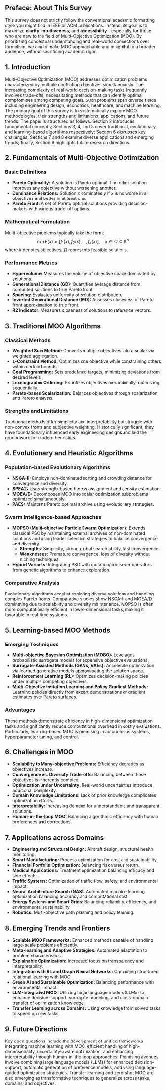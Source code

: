 ## Preface: About This Survey
This survey does not strictly follow the conventional academic formatting style you might find in IEEE or ACM publications. Instead, its goal is to maximize **clarity**, **intuitiveness**, and **accessibility**—especially for those who are new to the field of Multi-Objective Optimization (MOO). By prioritizing conceptual understanding and real-world connections over formalism, we aim to make MOO approachable and insightful to a broader audience, without sacrificing academic rigor.

## 1. Introduction
Multi-Objective Optimization (MOO) addresses optimization problems characterized by multiple conflicting objectives simultaneously. The increasing complexity of real-world decision-making tasks frequently involves trade-offs, necessitating methods that can identify optimal compromises among competing goals. Such problems span diverse fields including engineering design, economics, healthcare, and machine learning. The primary goal of this survey is to systematically explore MOO methodologies, their strengths and limitations, applications, and future trends. The paper is structured as follows: Section 2 introduces fundamental concepts; Sections 3, 4, and 5 cover traditional, evolutionary, and learning-based algorithms respectively; Section 6 discusses key challenges; Sections 7 and 8 examine diverse applications and emerging trends; finally, Section 9 highlights future research directions.

## 2. Fundamentals of Multi-Objective Optimization
### Basic Definitions
- **Pareto Optimality:** A solution is Pareto optimal if no other solution improves any objective without worsening another.
- **Dominance Relations:** Solution $x$ dominates $y$ if $x$ is no worse in all objectives and better in at least one.
- **Pareto Front:** A set of Pareto optimal solutions providing decision-makers with various trade-off options.

### Mathematical Formulation
Multi-objective problems typically take the form:
$$ \min F(x) = [f_1(x), f_2(x), ..., f_k(x)], \quad x \in \Omega \subseteq \mathbb{R}^n $$
where $k$ denotes objectives, $\Omega$ represents feasible solutions.

### Performance Metrics
- **Hypervolume:** Measures the volume of objective space dominated by solutions.
- **Generational Distance (GD):** Quantifies average distance from computed solutions to true Pareto front.
- **Spacing:** Evaluates uniformity of solution distribution.
- **Inverted Generational Distance (IGD):** Assesses closeness of Pareto front approximation to true front.
- **R2 Indicator:** Measures closeness of solutions to reference vectors.

## 3. Traditional MOO Algorithms
### Classical Methods
- **Weighted Sum Method:** Converts multiple objectives into a scalar via weighted aggregation.
- **ε-Constraint Method:** Optimizes one objective while constraining others within certain bounds.
- **Goal Programming:** Sets predefined targets, minimizing deviations from desired levels.
- **Lexicographic Ordering:** Prioritizes objectives hierarchically, optimizing sequentially.
- **Pareto-based Scalarization:** Balances objectives through scalarization and Pareto analysis.

### Strengths and Limitations
Traditional methods offer simplicity and interpretability but struggle with non-convex fronts and subjective weighting. Historically significant, they have foundationally influenced early engineering designs and laid the groundwork for modern heuristics.

## 4. Evolutionary and Heuristic Algorithms
### Population-based Evolutionary Algorithms
- **NSGA-II:** Employs non-dominated sorting and crowding distance for convergence and diversity.
- **SPEA2:** Uses strength-based fitness assignment and density estimation.
- **MOEA/D:** Decomposes MOO into scalar optimization subproblems optimized simultaneously.
- **PAES:** Maintains Pareto optimal archive using evolutionary strategies.

### Swarm Intelligence-based Approaches
- **MOPSO (Multi-objective Particle Swarm Optimization):** Extends classical PSO by maintaining external archives of non-dominated solutions and using leader selection strategies to balance convergence and diversity.
  - **Strengths:** Simplicity, strong global search ability, fast convergence.
  - **Weaknesses:** Premature convergence, loss of diversity without niching techniques.
- **Hybrid Variants:** Integrating PSO with mutation/crossover operators from genetic algorithms to enhance exploration.

### Comparative Analysis
Evolutionary algorithms excel at exploring diverse solutions and handling complex Pareto fronts. Comparative studies show NSGA-II and MOEA/D dominating due to scalability and diversity maintenance. MOPSO is often more computationally efficient in lower-dimensional tasks, making it favorable in real-time systems.

## 5. Learning-based MOO Methods
### Emerging Techniques
- **Multi-objective Bayesian Optimization (MOBO):** Leverages probabilistic surrogate models for expensive objective evaluations.
- **Surrogate-Assisted Methods (GANs, VAEs):** Accelerate optimization via learned generative models approximating the solution space.
- **Reinforcement Learning (RL):** Optimizes decision-making policies under multiple competing objectives.
- **Multi-Objective Imitation Learning and Policy Gradient Methods:** Learning policies directly from expert demonstrations or gradient estimates over Pareto surfaces.

### Advantages
These methods demonstrate efficiency in high-dimensional optimization tasks and significantly reduce computational overhead in costly evaluations. Particularly, learning-based MOO is promising in autonomous systems, hyperparameter tuning, and control.

## 6. Challenges in MOO
- **Scalability to Many-objective Problems:** Efficiency degrades as objectives increase.
- **Convergence vs. Diversity Trade-offs:** Balancing between these objectives is inherently complex.
- **Optimization under Uncertainty:** Real-world uncertainties introduce additional complexity.
- **Domain Knowledge Limitations:** Lack of prior knowledge complicates optimization efforts.
- **Interpretability:** Increasing demand for understandable and transparent solutions.
- **Human-in-the-loop MOO:** Balancing algorithmic efficiency with human preferences and corrections.

## 7. Applications across Domains
- **Engineering and Structural Design:** Aircraft design, structural health monitoring.
- **Smart Manufacturing:** Process optimization for cost and sustainability.
- **Financial Portfolio Optimization:** Balancing risk versus return.
- **Medical Applications:** Treatment optimization balancing efficacy and side effects.
- **Traffic Systems:** Optimization of traffic flow, safety, and environmental impact.
- **Neural Architecture Search (NAS):** Automated machine learning optimization balancing accuracy and computational cost.
- **Energy Systems and Smart Grids:** Balancing reliability, efficiency, and environmental sustainability.
- **Robotics:** Multi-objective path planning and policy learning.

## 8. Emerging Trends and Frontiers
- **Scalable MOO Frameworks:** Enhanced methods capable of handling large-scale problems efficiently.
- **Meta-learning and Adaptive Strategies:** Automated adaptation to problem characteristics.
- **Explainable Optimization:** Increased focus on transparency and interpretability.
- **Integration with RL and Graph Neural Networks:** Combining structured relational learning with MOO.
- **Green AI and Sustainable Optimization:** Balancing performance with environmental impact.
- **LLM-integrated MOO:** Utilizing large language models (LLMs) to enhance decision-support, surrogate modeling, and cross-domain transfer of optimization knowledge.
- **Transfer Learning across Domains:** Using knowledge from solved tasks to speed up new tasks.

## 9. Future Directions
Key open questions include the development of unified frameworks integrating machine learning with MOO, efficient handling of high-dimensionality, uncertainty-aware optimization, and enhancing interpretability through human-in-the-loop approaches. Promising avenues involve combining large language models (LLMs) for enhanced decision-support, automatic generation of preference models, and using language-guided optimization strategies. Transfer learning and zero-shot MOO are also emerging as transformative techniques to generalize across tasks, domains, and objectives.

